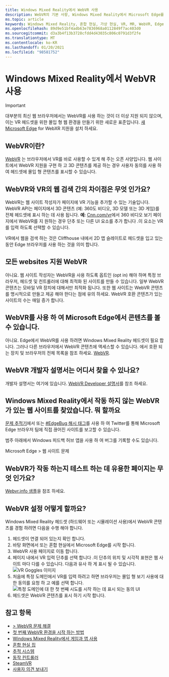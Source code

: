 ```yaml
---
title: Windows Mixed Reality에서 WebVR 사용
description: WebVR의 기본 사항, Windows Mixed Reality에서 Microsoft Edge를 사용 하는 방법 헤드셋 및 일반적인 문제 해결 문제에 대해 알아봅니다.
ms.topic: article
keywords: Windows Mixed Reality, 혼합 현실, 가상 현실, VR, MR, WebVR, Edge, Microsoft Edge, 웹 검색
ms.openlocfilehash: 89d9e51bf4adb63e7836968a0112849f7ac403d0
ms.sourcegitcommit: d3a3b4f13b3728cfdd4d43035c806c0791d3f2fe
ms.translationtype: MT
ms.contentlocale: ko-KR
ms.lasthandoff: 01/20/2021
ms.locfileid: "98581752"
---
```

# <a name="using-webvr-with-windows-mixed-reality"></a>Windows Mixed Reality에서 WebVR 사용

>[!IMPORTANT]
>대부분의 최신 웹 브라우저에서는 WebVR를 사용 하는 것이 더 이상 지원 되지 않으며,이는 VR 헤드셋을 위한 몰입 형 웹 환경을 만들기 위한 새로운 표준입니다. [새 Microsoft Edge](using-microsoft-edge.md) for WebXR 지원을 설치 하세요.

## <a name="what-is-webvr"></a>WebVR이란?

[WebVR](https://webvr.info) 는 브라우저에서 VR를 바로 사용할 수 있게 해 주는 오픈 사양입니다. 웹 사이트에서 WebVR 지원을 구현 하 고 3D 콘텐츠를 제공 하는 경우 사용자 동의를 사용 하 여 헤드셋에 몰입 형 콘텐츠를 표시할 수 있습니다.

## <a name="what-is-the-difference-between-webvr-and-browsing-the-web-in-vr"></a>WebVR와 VR의 웹 검색 간의 차이점은 무엇 인가요?

WebVR는 웹 사이트 작성자가 페이지에 VR 기능을 추가할 수 있는 기술입니다. WebVR API는 페이지에서 3D 콘텐츠 (예: 360도 비디오, 3D 모델 또는 3D 게임)를 전체 헤드셋에 표시 하는 데 사용 됩니다. **예:** [Cnn.com/vr](http://cnn.com/vr)에서 360 비디오 보기 페이지에서 WebVR를 지 원하는 경우 단추 또는 다른 UI 요소를 추가 합니다 .이 요소는 VR를 입력 하도록 선택할 수 있습니다.

VR에서 웹을 검색 하는 것은 Cliffhouse 내에서 2D 앱 슬레이트로 헤드셋을 입고 있는 동안 Edge 브라우저를 사용 하는 것을 의미 합니다.

## <a name="do-all-websites-support-webvr"></a>모든 websites 지원 WebVR

아니요. 웹 사이트 작성자는 WebVR을 사용 하도록 옵트인 (opt in) 해야 하며 특정 브라우저, 헤드셋 및 컨트롤러에 대해 최적화 된 사이트를 만들 수 있습니다. 일부 WebVR 콘텐츠는 모바일 VR 장치에 대해서만 최적화 됩니다. 또한 웹 사이트는 WebVR 콘텐츠를 명시적으로 만들고 제공 해야 한다는 점에 유의 하세요. WebVR 호환 콘텐츠가 있는 사이트의 수는 매일 증가 합니다.

## <a name="can-i-use-my-viveoculus-etc-to-view-webvr-content-in-microsoft-edge"></a>WebVR를 사용 하 여 Microsoft Edge에서 콘텐츠를 볼 수 있습니다.

아니요. Edge에서 WebVR를 사용 하려면 Windows Mixed Reality 헤드셋이 필요 합니다. 그러나 다른 브라우저에서 WebVR 콘텐츠에 액세스할 수 있습니다. 에서 호환 되는 장치 및 브라우저의 전체 목록을 참조 하세요. [WebVR](http://webvr.rocks/).

## <a name="where-can-i-find-the-webvr-developer-documentation"></a>WebVR 개발자 설명서는 어디서 찾을 수 있나요?

개발자 설명서는 여기에 있습니다. [WebVR Developer 설명서](/microsoft-edge/webvr/)를 참조 하세요.

## <a name="ive-found-a-website-with-webvr-that-doesnt-work-in-windows-mixed-reality-what-do-i-do"></a>Windows Mixed Reality에서 작동 하지 않는 WebVR가 있는 웹 사이트를 찾았습니다. 뭐 할까요

[문제 추적기](https://developer.microsoft.com/en-us/microsoft-edge/platform/issues/)에서 또는 [#EdgeBug 해시 태그](https://blogs.windows.com/msedgedev/2016/08/11/edgebug-twitter/)를 사용 하 여 Twitter를 통해 Microsoft Edge 브라우저 팀에 직접 끊어진 사이트를 보고할 수 있습니다.

범주 아래에서 Windows 피드백 허브 앱을 사용 하 여 버그를 기록할 수도 있습니다.

Microsoft Edge > 웹 사이트 문제

## <a name="what-is-a-good-page-to-test-if-webvr-is-working"></a>WebVR가 작동 하는지 테스트 하는 데 유용한 페이지는 무엇 인가요?

[Webvr.info 샘플](http://webvr.info/samples/XX-vr-controllers.html)을 참조 하세요.

## <a name="how-do-i-set-up-webvr"></a>WebVR 설정 어떻게 할까요?

Windows Mixed Reality 헤드셋 (하드웨어 또는 시뮬레이션 사용)에서 WebVR 콘텐츠를 경험 하려면 다음을 수행 해야 합니다.

1. 헤드셋이 연결 되어 있는지 확인 합니다.
2. 바탕 화면에서 또는 혼합 현실에서 Microsoft Edge를 시작 합니다.
3. WebVR 사용 페이지로 이동 합니다.
4. 페이지 내에서 VR 입력 단추를 선택 합니다 .이 단추의 위치 및 시각적 표현은 웹 사이트 마다 다를 수 있습니다. 다음과 유사 하 게 표시 될 수 있습니다. \
   ![VR Goggles 이미지](images/75px-enter-vr.png)
5. 처음에 특정 도메인에서 VR를 입력 하려고 하면 브라우저는 몰입 형 보기 사용에 대 한 동의를 요청 하 고 예를 선택 합니다. ![특정 도메인에 대 한 첫 번째 시도를 시작 하는 데 표시 되는 동의 UI](images/1053px-Webvr-consent-ui.png)
6. 헤드셋은 WebVR 콘텐츠를 표시 하기 시작 합니다.

## <a name="see-also"></a>참고 항목

* [> WebVR 문제 해결](webvr-questions.md)
* [첫 번째 WebVR 환경을 시작 하는 방법](using-games-and-apps-in-windows-mixed-reality.md#how-to-get-into-your-first-webvr-experience)
* [Windows Mixed Reality에서 게임과 앱 사용](using-games-and-apps-in-windows-mixed-reality.md)
* [혼합 현실 집](your-mixed-reality-home.md)
* [추적 시스템](tracking-system.md)
* [동작 컨트롤러](controllers-in-wmr.md)
* [SteamVR](using-steamvr-with-windows-mixed-reality.md)
* [사용자 의견 보내기](filing-feedback.md)